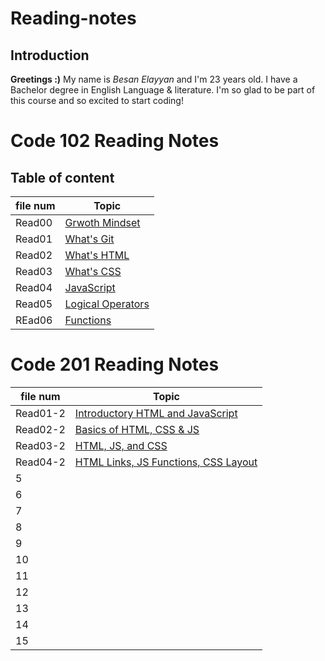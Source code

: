 # Reading-notes
## Introduction
**Greetings :)** My name is _Besan Elayyan_ and I'm 23 years old. I have a Bachelor degree in English Language & literature. I'm so glad to be part of this course and so excited to start coding! 

# Code 102 Reading Notes
## Table of content

| file num    | Topic                                 |
| ----------- | -----------                           |
| Read00      |[Grwoth Mindset](https://besanelayyan.github.io/Reading-notes/Read00) |
| Read01      |  [What's Git](https://besanelayyan.github.io/Reading-notes/Read01) |
| Read02      | [What's HTML](https://besanelayyan.github.io/Reading-notes/Read02) |
| Read03      |  [What's CSS](https://besanelayyan.github.io/Reading-notes/Read03) |
| Read04      | [JavaScript](https://besanelayyan.github.io/Reading-notes/Read04) |
| Read05      | [Logical Operators](https://besanelayyan.github.io/Reading-notes/Read05) |
| REad06      | [Functions](https://besanelayyan.github.io/Reading-notes/Read06) |



# Code 201 Reading Notes
| file num                     |                              Topic           |
| -----------------------------|----------------------------------------------|
| Read01-2                     | [Introductory HTML and JavaScript](https://github.com/BesanElayyan/Reading-notes/blob/main/class-01.md)                             |  
| Read02-2                     | [Basics of HTML, CSS & JS ](https://github.com/BesanElayyan/Reading-notes/blob/main/class-02.md)                             |  
| Read03-2                     | [HTML, JS, and CSS](https://github.com/BesanElayyan/Reading-notes/blob/main/class-03.md)                                          | 
| Read04-2                     | [HTML Links, JS Functions, CSS Layout](https://github.com/BesanElayyan/Reading-notes/blob/main/class-04.md)                         |  
| 5                            |                                              |  
| 6                            |                                              |
| 7                            |                                              |  
| 8                            |                                              |  
| 9                            |                                              |  
| 10                           |                                              |  
| 11                           |                                              |  
| 12                           |                                              |  
| 13                           |                                              |  
| 14                           |                                              |  
| 15                           |                                              |  